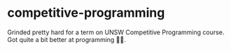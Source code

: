 # competitive-programming
Grinded pretty hard for a term on UNSW Competitive Programming course. Got quite a bit better at programming 🚀🚀.

